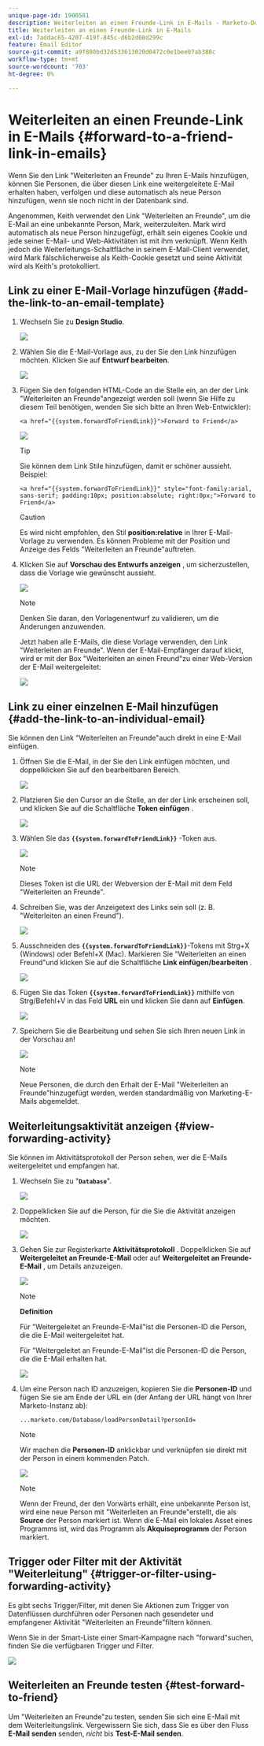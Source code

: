 ```yaml
---
unique-page-id: 1900581
description: Weiterleiten an einen Freunde-Link in E-Mails - Marketo-Dokumente - Produktdokumentation
title: Weiterleiten an einen Freunde-Link in E-Mails
exl-id: 7addac65-4207-419f-845c-d6b2d08d299c
feature: Email Editor
source-git-commit: a9f880bd32d533613020d0472c0e1bee07ab388c
workflow-type: tm+mt
source-wordcount: '703'
ht-degree: 0%

---
```


# Weiterleiten an einen Freunde-Link in E-Mails {#forward-to-a-friend-link-in-emails}

Wenn Sie den Link &quot;Weiterleiten an Freunde&quot; zu Ihren E-Mails hinzufügen, können Sie Personen, die über diesen Link eine weitergeleitete E-Mail erhalten haben, verfolgen und diese automatisch als neue Person hinzufügen, wenn sie noch nicht in der Datenbank sind.

Angenommen, Keith verwendet den Link &quot;Weiterleiten an Freunde&quot;, um die E-Mail an eine unbekannte Person, Mark, weiterzuleiten. Mark wird automatisch als neue Person hinzugefügt, erhält sein eigenes Cookie und jede seiner E-Mail- und Web-Aktivitäten ist mit ihm verknüpft. Wenn Keith jedoch die Weiterleitungs-Schaltfläche in seinem E-Mail-Client verwendet, wird Mark fälschlicherweise als Keith-Cookie gesetzt und seine Aktivität wird als Keith&#39;s protokolliert.

## Link zu einer E-Mail-Vorlage hinzufügen {#add-the-link-to-an-email-template}

1. Wechseln Sie zu **Design Studio**.

   ![](assets/one-8.png)

1. Wählen Sie die E-Mail-Vorlage aus, zu der Sie den Link hinzufügen möchten. Klicken Sie auf **Entwurf bearbeiten**.

   ![](assets/two-7.png)

1. Fügen Sie den folgenden HTML-Code an die Stelle ein, an der der Link &quot;Weiterleiten an Freunde&quot;angezeigt werden soll (wenn Sie Hilfe zu diesem Teil benötigen, wenden Sie sich bitte an Ihren Web-Entwickler):

   `<a href="{{system.forwardToFriendLink}}">Forward to Friend</a>`

   ![](assets/three-7.png)

   >[!TIP]
   >
   >
   >Sie können dem Link Stile hinzufügen, damit er schöner aussieht. Beispiel:
   >
   >`<a href="{{system.forwardToFriendLink}}" style="font-family:arial, sans-serif; padding:10px; position:absolute; right:0px;">Forward to Friend</a>`

   >[!CAUTION]
   >
   >Es wird nicht empfohlen, den Stil **position:relative** in Ihrer E-Mail-Vorlage zu verwenden. Es können Probleme mit der Position und Anzeige des Felds &quot;Weiterleiten an Freunde&quot;auftreten.

1. Klicken Sie auf **Vorschau des Entwurfs anzeigen** , um sicherzustellen, dass die Vorlage wie gewünscht aussieht.

   ![](assets/four-5.png)

   >[!NOTE]
   >
   >Denken Sie daran, den Vorlagenentwurf zu validieren, um die Änderungen anzuwenden.

   Jetzt haben alle E-Mails, die diese Vorlage verwenden, den Link &quot;Weiterleiten an Freunde&quot;. Wenn der E-Mail-Empfänger darauf klickt, wird er mit der Box &quot;Weiterleiten an einen Freund&quot;zu einer Web-Version der E-Mail weitergeleitet:

   ![](assets/f2afbox.png)

## Link zu einer einzelnen E-Mail hinzufügen {#add-the-link-to-an-individual-email}

Sie können den Link &quot;Weiterleiten an Freunde&quot;auch direkt in eine E-Mail einfügen.

1. Öffnen Sie die E-Mail, in der Sie den Link einfügen möchten, und doppelklicken Sie auf den bearbeitbaren Bereich.

   ![](assets/five-4.png)

1. Platzieren Sie den Cursor an die Stelle, an der der Link erscheinen soll, und klicken Sie auf die Schaltfläche **Token einfügen** .

   ![](assets/six-2.png)

1. Wählen Sie das **`{{system.forwardToFriendLink}}`** -Token aus.

   ![](assets/seven-1.png)

   >[!NOTE]
   >
   >Dieses Token ist die URL der Webversion der E-Mail mit dem Feld &quot;Weiterleiten an Freunde&quot;.

1. Schreiben Sie, was der Anzeigetext des Links sein soll (z. B. &quot;Weiterleiten an einen Freund&quot;).

   ![](assets/seven-1.png)

1. Ausschneiden des **`{{system.forwardToFriendLink}}`**-Tokens mit Strg+X (Windows) oder Befehl+X (Mac). Markieren Sie &quot;Weiterleiten an einen Freund&quot;und klicken Sie auf die Schaltfläche **Link einfügen/bearbeiten** .

   ![](assets/eight-1.png)

1. Fügen Sie das Token **`{{system.forwardToFriendLink}}`** mithilfe von Strg/Befehl+V in das Feld **URL** ein und klicken Sie dann auf **Einfügen**.

   ![](assets/nine.png)

1. Speichern Sie die Bearbeitung und sehen Sie sich Ihren neuen Link in der Vorschau an!

   ![](assets/ten-1.png)

   >[!NOTE]
   >
   >Neue Personen, die durch den Erhalt der E-Mail &quot;Weiterleiten an Freunde&quot;hinzugefügt werden, werden standardmäßig von Marketing-E-Mails abgemeldet.

## Weiterleitungsaktivität anzeigen {#view-forwarding-activity}

Sie können im Aktivitätsprotokoll der Person sehen, wer die E-Mails weitergeleitet und empfangen hat.

1. Wechseln Sie zu &quot;**`Database`**&quot;.

   ![](assets/db.png)

1. Doppelklicken Sie auf die Person, für die Sie die Aktivität anzeigen möchten.

   ![](assets/fourteen.png)

1. Gehen Sie zur Registerkarte **Aktivitätsprotokoll** . Doppelklicken Sie auf **Weitergeleitet an Freunde-E-Mail** oder auf **Weitergeleitet an Freunde-E-Mail** , um Details anzuzeigen.

   ![](assets/fifteen.png)

   >[!NOTE]
   >
   >**Definition**
   >
   >Für &quot;Weitergeleitet an Freunde-E-Mail&quot;ist die Personen-ID die Person, die die E-Mail weitergeleitet hat.
   >
   >Für &quot;Weitergeleitet an Freunde-E-Mail&quot;ist die Personen-ID die Person, die die E-Mail erhalten hat.

   ![](assets/sixteen.png)

1. Um eine Person nach ID anzuzeigen, kopieren Sie die **Personen-ID** und fügen Sie sie am Ende der URL ein (der Anfang der URL hängt von Ihrer Marketo-Instanz ab):

   `...marketo.com/Database/loadPersonDetail?personId=`

   >[!NOTE]
   >
   >Wir machen die **Personen-ID** anklickbar und verknüpfen sie direkt mit der Person in einem kommenden Patch.

   ![](assets/seventeen.png)

   >[!NOTE]
   >
   >Wenn der Freund, der den Vorwärts erhält, eine unbekannte Person ist, wird eine neue Person mit &quot;Weiterleiten an Freunde&quot;erstellt, die als **Source** der Person markiert ist.
   >Wenn die E-Mail ein lokales Asset eines Programms ist, wird das Programm als **Akquiseprogramm** der Person markiert.

## Trigger oder Filter mit der Aktivität &quot;Weiterleitung&quot; {#trigger-or-filter-using-forwarding-activity}

Es gibt sechs Trigger/Filter, mit denen Sie Aktionen zum Trigger von Datenflüssen durchführen oder Personen nach gesendeter und empfangener Aktivität &quot;Weiterleiten an Freunde&quot;filtern können.

Wenn Sie in der Smart-Liste einer Smart-Kampagne nach &quot;forward&quot;suchen, finden Sie die verfügbaren Trigger und Filter.

![](assets/nineteen.png)

## Weiterleiten an Freunde testen {#test-forward-to-friend}

Um &quot;Weiterleiten an Freunde&quot;zu testen, senden Sie sich eine E-Mail mit dem Weiterleitungslink. Vergewissern Sie sich, dass Sie es über den Fluss **E-Mail senden** senden, *nicht* bis **Test-E-Mail senden**.
